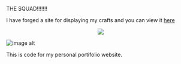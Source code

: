 THE SQUAD!!!!!!!

I have forged a site for displaying my crafts and you can view it [here](https://jstpavan.freewebhostmost.com/)

<p align="center">
  <a href="https://skillicons.dev">
    <img src="https://skillicons.dev/icons?i=html,css,js" />
  </a>
</p>

![image alt](https://github.com/user-attachments/assets/92bdbe03-5572-49c1-ab90-32b168be84c9)


This is code for my personal portifolio website.
